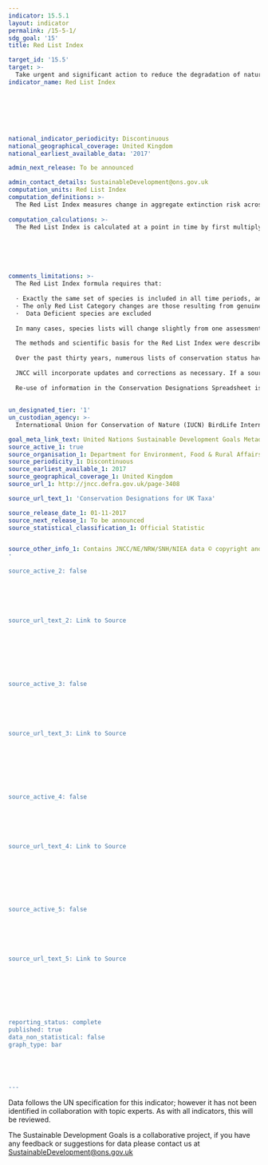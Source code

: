 ```yaml
---
indicator: 15.5.1
layout: indicator
permalink: /15-5-1/
sdg_goal: '15'
title: Red List Index

target_id: '15.5'
target: >-
  Take urgent and significant action to reduce the degradation of natural habitats, halt the loss of biodiversity and, by 2020, protect and prevent the extinction of threatened species
indicator_name: Red List Index







national_indicator_periodicity: Discontinuous
national_geographical_coverage: United Kingdom
national_earliest_available_data: '2017'

admin_next_release: To be announced

admin_contact_details: SustainableDevelopment@ons.gov.uk
computation_units: Red List Index
computation_definitions: >-
  The Red List Index measures change in aggregate extinction risk across groups of species. It is based on genuine changes in the number of species in each category of extinction risk on The IUCN Red List of Threatened Species (IUCN 2015) is expressed as changes in an index ranging from 0 to 1.
  
computation_calculations: >-
  The Red List Index is calculated at a point in time by first multiplying the number of species in each Red List Category by a weight (ranging from 1 for ‘Near Threatened’ to 5 for ‘Extinct’ and ‘Extinct in the Wild’) and summing these values. This is then divided by a maximum threat score which is the total number of species multiplied by the weight assigned to the ‘Extinct’ category. This final value is subtracted from 1 to give the Red List Index value. Mathematically this calculation is expressed as: RLIt = 1 – [(Ss Wc(t,s) / (WEX * N). Where Wc(t,s) is the weight for category (c) at time (t) for species (s) (the weight for ‘Critically Endangered’ = 4, ‘Endangered’ = 3, ‘Vulnerable’ = 2, ‘Near Threatened’ = 1, ‘Least Concern’ = 0. ‘Critically Endangered’ species tagged as ‘Possibly Extinct’ or ‘Possibly Extinct in the Wild’ are assigned a weight of 5); WEX = 5, the weight assigned to ‘Extinct’ or ‘Extinct in the Wild’ species; and N is the total number of assessed species, excluding those assessed as Data Deficient in the current time period, and those considered to be ‘Extinct’ in the year the set of species was first assessed.






comments_limitations: >-
  The Red List Index formula requires that: 
  
  · Exactly the same set of species is included in all time periods, and
  · The only Red List Category changes are those resulting from genuine improvement or deterioration in status (i.e., excluding changes resulting from improved knowledge or taxonomic revisions), and 
  ·  Data Deficient species are excluded
  
  In many cases, species lists will change slightly from one assessment to the next (e.g., owing to taxonomic revisions). The conditions can therefore be met by retrospectively adjusting earlier Red List categorizations using current information and taxonomy. This is achieved by assuming that the current Red List Categories for the taxa have applied since the set of species was first assessed for the Red List, unless there is information to the contrary that genuine status changes have occurred. Such information is often contextual (e.g., relating to the known history of habitat loss within the range of the species). If there is insufficient information available for a newly added species, it is not incorporated into the Red List Index until it is assessed for a second time, at which point earlier assessments are retrospectively corrected by extrapolating recent trends in population, range, habitat and threats, supported by additional information. To avoid spurious results from biased selection of species, Red List Indices are typically calculated only for taxonomic groups in which all species worldwide have been assessed for the Red List, or for samples of species that have been systematically or randomly selected.
  
  The methods and scientific basis for the Red List Index were described by Butchart et al. (2004, 2005, 2007, 2010). For further information, please refer to global metadata @ https://unstats.un.org/sdgs/metadata/files/Metadata-15-05-01.pdf
  
  Over the past thirty years, numerous lists of conservation status have been produced: Red Lists, Biodiversity Action Plan Priority Lists, species listed on European Directives, species listed on the Schedules of the Wildlife & Countryside Act, together with lists of rare and scarce species. There is considerable overlap between these and some species appear on several of them. For example, the otter Lutra lutra, and the marsh saxifrage Saxifraga hirculus have as many as six “badges". JNCC has attempted to collate many of the current lists into one place and make this available to users as a downloadable spreadsheet of species designations (http://jncc.defra.gov.uk/page-3408).
  
  JNCC will incorporate updates and corrections as necessary. If a source list, for example a red data book, has been reviewed in whole or in part, JNCC has had to decide whether or not to archive some or all of the content of the previous list. This has not always been straightforward, particularly in the case of some of the invertebrate red listings where some, but not all of the previously published list, have been reviewed and the status of the review is regarded by many as being "provisional". Nevertheless, we wanted to avoid the confusing situation where, for example, a species was listed as being "vulnerable" on one listing and "critically endangered" on another listing with the same geographical focus.
  
  Re-use of information in the Conservation Designations Spreadsheet is subject to the terms of the Open Government Licence, which means it may be used and distributed freely with only a few conditions. If you re-use this information you must acknowledge the source of the information in your product or application by including or linking to the following attribution statement: “Contains JNCC/NE/NRW/SNH/NIEA data © copyright and database right 2017”.
  
  
un_designated_tier: '1'
un_custodian_agency: >-
  International Union for Conservation of Nature (IUCN) BirdLife International (BLI)

goal_meta_link_text: United Nations Sustainable Development Goals Metadata (PDF 440 KB)
source_active_1: true
source_organisation_1: Department for Environment, Food & Rural Affairs (Defra)
source_periodicity_1: Discontinuous
source_earliest_available_1: 2017
source_geographical_coverage_1: United Kingdom
source_url_1: http://jncc.defra.gov.uk/page-3408

source_url_text_1: 'Conservation Designations for UK Taxa'

source_release_date_1: 01-11-2017
source_next_release_1: To be announced
source_statistical_classification_1: Official Statistic 


source_other_info_1: Contains JNCC/NE/NRW/SNH/NIEA data © copyright and database right 2017
'

source_active_2: false






source_url_text_2: Link to Source








source_active_3: false






source_url_text_3: Link to Source








source_active_4: false






source_url_text_4: Link to Source








source_active_5: false






source_url_text_5: Link to Source








reporting_status: complete
published: true
data_non_statistical: false
graph_type: bar





---
```

Data follows the UN specification for this indicator; however it has not been identified in collaboration with topic experts. As with all indicators, this will be reviewed.
  
The Sustainable Development Goals is a collaborative project, if you have any feedback or suggestions for data please contact us at <SustainableDevelopment@ons.gov.uk>



